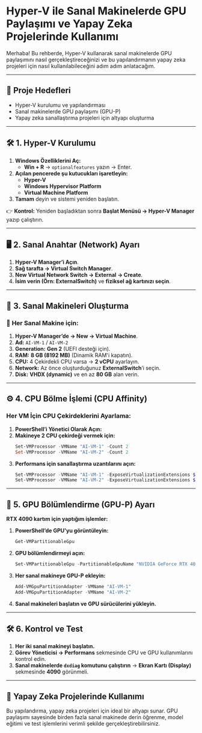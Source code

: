 # Hyper-V ile Sanal Makinelerde GPU Paylaşımı ve Yapay Zeka Projelerinde Kullanımı

Merhaba! Bu rehberde, Hyper-V kullanarak sanal makinelerde GPU paylaşımını nasıl gerçekleştireceğinizi ve bu yapılandırmanın yapay zeka projeleri için nasıl kullanılabileceğini adım adım anlatacağım.

---

## 🎯 **Proje Hedefleri**

- Hyper-V kurulumu ve yapılandırması
- Sanal makinelerde GPU paylaşımı (GPU-P)
- Yapay zeka sanallaştırma projeleri için altyapı oluşturma

---

## 🛠️ **1. Hyper-V Kurulumu**

1. **Windows Özelliklerini Aç:**  
   - **Win + R** → `optionalfeatures` yazın → Enter.  
2. **Açılan pencerede şu kutucukları işaretleyin:**  
   - **Hyper-V**  
   - **Windows Hypervisor Platform**  
   - **Virtual Machine Platform**  
3. **Tamam** deyin ve sistemi yeniden başlatın.  

👉 **Kontrol:** Yeniden başladıktan sonra **Başlat Menüsü → Hyper-V Manager** yazıp çalıştırın.

---

## 🖥️ **2. Sanal Anahtar (Network) Ayarı**

1. **Hyper-V Manager’i Açın**.  
2. **Sağ tarafta → Virtual Switch Manager**.  
3. **New Virtual Network Switch → External → Create**.  
4. **İsim verin (Örn: ExternalSwitch)** ve **fiziksel ağ kartınızı seçin**.  

---

## 💽 **3. Sanal Makineleri Oluşturma**

### 🧱 **Her Sanal Makine için:**

1. **Hyper-V Manager’de → New → Virtual Machine**.  
2. **Ad:** `AI-VM-1` / `AI-VM-2`  
3. **Generation:** **Gen 2** (UEFI desteği için).  
4. **RAM:** **8 GB (8192 MB)** (Dinamik RAM'i kapatın).  
5. **CPU:** 4 Çekirdekli CPU varsa → **2 vCPU** ayarlayın.  
6. **Network:** Az önce oluşturduğunuz **ExternalSwitch**’i seçin.  
7. **Disk:** **VHDX (dynamic)** ve en az **80 GB** alan verin.  

---

## ⚙️ **4. CPU Bölme İşlemi (CPU Affinity)**

### **Her VM İçin CPU Çekirdeklerini Ayarlama:**

1. **PowerShell’i Yönetici Olarak Açın:**
2. **Makineye 2 CPU çekirdeği vermek için:**
   ```powershell
   Set-VMProcessor -VMName "AI-VM-1" -Count 2
   Set-VMProcessor -VMName "AI-VM-2" -Count 2
   ```
3. **Performans için sanallaştırma uzantılarını açın:**
   ```powershell
   Set-VMProcessor -VMName "AI-VM-1" -ExposeVirtualizationExtensions $true
   Set-VMProcessor -VMName "AI-VM-2" -ExposeVirtualizationExtensions $true
   ```

---

## 🎨 **5. GPU Bölümlendirme (GPU-P) Ayarı**

**RTX 4090 kartım için yaptığım işlemler:**

1. **PowerShell’de GPU'yu görüntüleyin:**
   ```powershell
   Get-VMPartitionableGpu
   ```
2. **GPU bölümlendirmeyi açın:**
   ```powershell
   Set-VMPartitionableGpu -PartitionableGpuName "NVIDIA GeForce RTX 4090" -MaxPartitionCount 2
   ```
3. **Her sanal makineye GPU-P ekleyin:**
   ```powershell
   Add-VMGpuPartitionAdapter -VMName "AI-VM-1"
   Add-VMGpuPartitionAdapter -VMName "AI-VM-2"
   ```
4. **Sanal makineleri başlatın ve GPU sürücülerini yükleyin.**

---

## 🛠️ **6. Kontrol ve Test**

1. **Her iki sanal makineyi başlatın.**  
2. **Görev Yöneticisi → Performans** sekmesinde CPU ve GPU kullanımlarını kontrol edin.  
3. **Sanal makinelerde `dxdiag` komutunu çalıştırın** → **Ekran Kartı (Display)** sekmesinde **4090** görünmeli.  

---

## 🚀 **Yapay Zeka Projelerinde Kullanımı**

Bu yapılandırma, yapay zeka projeleri için ideal bir altyapı sunar. GPU paylaşımı sayesinde birden fazla sanal makinede derin öğrenme, model eğitimi ve test işlemlerini verimli şekilde gerçekleştirebilirsiniz.


